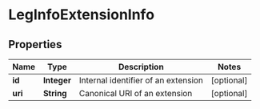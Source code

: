 
# LegInfoExtensionInfo

## Properties
Name | Type | Description | Notes
------------ | ------------- | ------------- | -------------
**id** | **Integer** | Internal identifier of an extension |  [optional]
**uri** | **String** | Canonical URI of an extension |  [optional]



